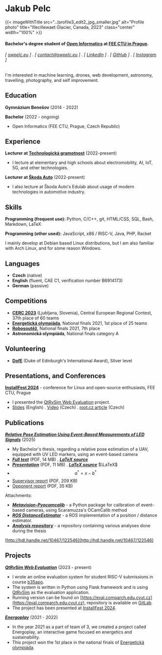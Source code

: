 Jakub Pelc
======

{{< imageWithTitle src="../profile3_edit2_jpg_smaller.jpg" alt="Profile photo" title="Illecillewaet Glacier, Canada, 2023" class="center" width="100%" >}}



#### Bachelor's degree student of [Open Informatics](https://oi.fel.cvut.cz/cs/) at [FEE CTU in Prague](https://fel.cvut.cz/cs). 
###### [ [swpelc.eu](https://swpelc.eu) ] . [ [contact@swpelc.eu](mailto:contact@swpelc.eu) ] . [ [LinkedIn](https://www.linkedin.com/in/jakub-pelc-a74828235/) ] . [ [GitHub](https://github.com/kubakubakuba) ] . [ [Instagram](https://www.instagram.com/pelc.jakub/) ]

I'm interested in machine learning, drones, web development, astronomy, travelling, photography, and self improvement.

Education
---------
**Gymnázium Benešov** (2014 - 2022)

**Bachelor** (2022 - ongoing)

- Open Informatics (FEE CTU, Prague, Czech Republic)

Experience
---------
**Lecturer at [Technologická gramotnost](https://www.technologicka-gramotnost.cz/)** (2022-present)

- I lecture at elementary and high schools about electromobility, AI, IoT, 5G, and other technologies.

**Lecturer at [Škoda Auto](../edulab)** (2022-present)
- I also lecture at Škoda Auto's Edulab about usage of modern technologies in automotive industry.

Skills
------
**Programming (frequent use):** Python, C/C++, git, HTML/CSS, SQL, Bash, Markdown, LaTeX

**Programming (other used):** JavaScript, x86 / RISC-V, Java, PHP, Racket

I mainly develop at Debian based Linux distributions, but I am also familiar with Arch Linux, and for some reason Windows.

Languages
------
- **Czech** (native)
- **English** (fluent, CAE C1, verification number B6914173)
- **German** (passive)

Competitions
------
- [**CERC 2023**](https://cerc.acm.si/) (Ljubljana, Slovenia), Central European Regional Contest, 37th place of 60 teams
- [**Energetická olympiáda**](https://www.energeticka-gramotnost.cz/olympi%C3%A1da), National finals 2021, 1st place of 25 teams
- [**Robosoutěž**](https://robosoutez.fel.cvut.cz/robosoutez-2021-pro-stredoskolske-tymy), National finals 2021, 7th place
- **Astronomická olympiáda**, National finals category A

Volunteering
------
- [**DofE**](https://www.dofe.org/) (Duke of Edinburgh's International Award), Silver level

Presentations, and Conferences
------
**[InstallFest 2024](../if24)** - conference for Linux and open-source enthusiasts, FEE CTU, Prague
- I presented the [QtRvSim Web Evaluation](../web_eval) project.
- [Slides](../if24slides.pdf) (English) . [Video](https://www.youtube.com/watch?v=1XQR8E8omCE&list=PLub6xBWO8gV8AG4kBn5W-QkMnTcdAPqvn&index=7) (Czech) . [root.cz article](https://www.root.cz/clanky/kurz-preziti-s-linuxem-otevreny-hardware-meni-spolecnost-a-tucnak-v-telefonu-zapisky-z-installfestu/galerie-24334-106/#h22) (Czech)


Publications
--------
**[*Relative Pose Estimation Using Event-Based Measurements of LED Signals*](http://hdl.handle.net/10467/122546)** (2025)
- My Bachelor's thesis, regarding a relative pose estimation of a UAV, equipped with UV LED markers, using an event-based camera
- **[*Full text*](../bachelor/F3-BP-2025-Pelc-Jakub-Relative_Pose_Estimation_Using_Event_Based_Measurements_of_LED_Signals.pdf)** (PDF, 14 MB) . **[*LaTeX source*](https://github.com/kubakubakuba/Bachelor-Thesis)**
- **[*Presentation*](../bachelor/defense_slides)** (PDF, 11 MB) . **[*LaTeX source*](https://github.com/kubakubakuba/Bachelor-Thesis/tree/main/slides)** $\LaTeX$
- $$a^*=x-b^*$$
- [Supervisor report](../bachelor/F3-BP-2025-posudek-Vrba_Vojtech.pdf) (PDF, 209 KB)
- [Opponent report](../bachelor/F3-BP-2025-posudek-Kubicek_Ondrej.pdf) (PDF, 35 KB)

Attachments:
- **[*Metavision-Pyocamcalib*](https://github.com/kubakubakuba/metavision-pyocamcalib)** - a Python package for calibration of event-based cameras, using Scaramuzza's OCamCalib method
- **[*ROS DistanceEstimator*](https://github.com/kubakubakuba/ros-event-distance)** - a ROS implementation of a position / distance estimator.
- **[*Analysis repository*](https://github.com/kubakubakuba/mrs-uvdar-distance-estimator)** - a repository containing various analyses done during the thesis

[http://hdl.handle.net/10467/122546](http://hdl.handle.net/10467/122546)

Projects
--------
**[*QtRvSim Web Evaluation*](../web_eval)** (2023 - present)

- I wrote an online evaluation system for student RISC-V submissions in course [b35apo](https://cw.fel.cvut.cz/b222/courses/b35apo/en/start).
- The system is written in Python using Flask framework and is using [QtRvSim](https://github.com/cvut/qtrvsim) as the evaluation application.
- Running version can be found on [https://eval.comparch.edu.cvut.cz](https://eval.comparch.edu.cvut.cz), repository is available on [GitLab](https://gitlab.fel.cvut.cz/b35apo/qtrvsim-eval-web).
- The project has been presented at [InstallFest 2024](../if24).

**[*Energoplay*](../energoplay)** (2021 - 2022)
- In the year 2021 as a part of team of 3, we created a project called Energoplay, an interactive game focused en energetics and sustainability.
- This project won the 1st place in the national finals of [Energetická olympiáda](https://www.energeticka-gramotnost.cz/olympi%C3%A1da).
